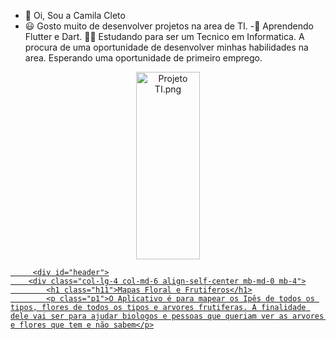 - 👋 Oi, Sou a Camila Cleto
- 😃 Gosto muito de desenvolver projetos na area de TI.
-🌱 Aprendendo Flutter e Dart.
🧑‍🎓 Estudando para ser um Tecnico em Informatica.
A procura de uma oportunidade de desenvolver minhas habilidades na area.
Esperando uma oportunidade de primeiro emprego.

<div align="center">
  <a href="https://github.com/camilacleto">
     <img
          src="https://www.soway.com.br/wp-content/uploads/2019/08/img1.png" alt="Projeto TI.png" width="45%" height="300class=" d-inline-block="" align-text-top"="">
         </div>
         
         <div id="header">
        <div class="col-lg-4 col-md-6 align-self-center mb-md-0 mb-4">
            <h1 class="h11">Mapas Floral e Frutiferos</h1>
            <p class="p1">O Aplicativo é para mapear os Ipês de todos os tipos, flores de todos os tipos e arvores frutiferas. A finalidade dele vai ser para ajudar biologos e pessoas que queriam ver as arvores e flores que tem e não sabem</p>
